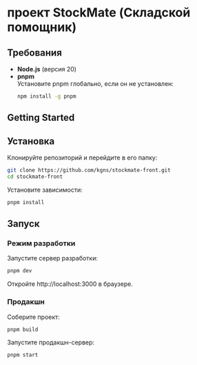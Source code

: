 # проект StockMate (Складской помощник) 

## Требования

- **Node.js** (версия 20)
- **pnpm**  
  Установите pnpm глобально, если он не установлен:
  ```bash
  npm install -g pnpm
## Getting Started

## Установка
Клонируйте репозиторий и перейдите в его папку:

```bash
git clone https://github.com/kgns/stockmate-front.git
cd stockmate-front
```

Установите зависимости:

```bash
pnpm install
```

## Запуск
### Режим разработки
Запустите сервер разработки:

```bash
pnpm dev
```

Откройте http://localhost:3000 в браузере.

### Продакшн
Соберите проект:

```bash
pnpm build
```

Запустите продакшн-сервер:

```bash
pnpm start
```

